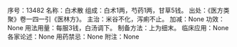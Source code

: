 序号：13482
名称：白术散
组成：白术1两，芍药1两，甘草5钱。
出处：《医方类聚》卷一四一引《医林方》。
主治：米谷不化，泻痢不止。
加减：None
功效：None
用法用量：每服3钱，白汤调下。
制备方法：上为细末。
临床应用：None
各家论述：None
用药禁忌：None
附注：None
